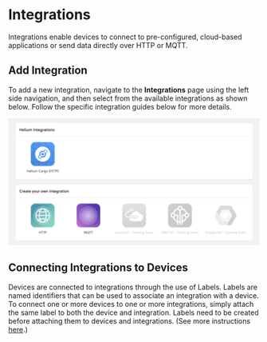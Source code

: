 # Integrations

Integrations enable devices to connect to pre-configured, cloud-based applications or send data directly over HTTP or MQTT.

## Add Integration

To add a new integration, navigate to the **Integrations** page using the left side navigation, and then select from the available integrations as shown below. Follow the specific integration guides below for more details.

![](../../.gitbook/assets/screenshot-2020-03-11-at-09.35.20.png)

## Connecting Integrations to Devices

Devices are connected to integrations through the use of Labels. Labels are named identifiers that can be used to associate an integration with a device. To connect one or more devices to one or more integrations, simply attach the same label to both the device and integration. Labels need to be created before attaching them to devices and integrations. \(See more instructions [here](https://github.com/helium/devdocs/tree/67b988ec351854ec4b7608e12b5b8f47f2456abf/console/labels/README.md).\)

